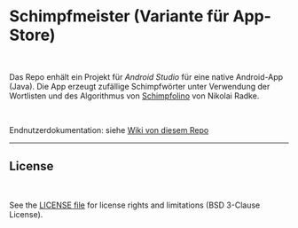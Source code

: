 # Schimpfmeister (Variante für App-Store) #

<br>

Das Repo enhält ein Projekt für *Android Studio* für eine native Android-App (Java).
Die App erzeugt zufällige Schimpfwörter unter Verwendung der Wortlisten und des Algorithmus von
[Schimpfolino](https://github.com/NikolaiRadke/Schimpfolino/) von Nikolai Radke.

<br>

Endnutzerdokumentation: siehe [Wiki von diesem Repo](https://github.com/MDecker-MobileComputing/Android_Schimpfmeister_AppStore/wiki)

----

## License ##

<br>

See the [LICENSE file](LICENSE.md) for license rights and limitations (BSD 3-Clause License).

<br>
